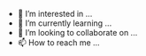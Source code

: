 - 👀 I’m interested in ...
- 🌱 I’m currently learning ...
- 💞️ I’m looking to collaborate on ...
- 📫 How to reach me ...

<!---
mrsxs/mrsxs is a ✨ special ✨ repository because its `README.md` (this file) appears on your GitHub profile.
You can click the Preview link to take a look at your changes. 1
--->
